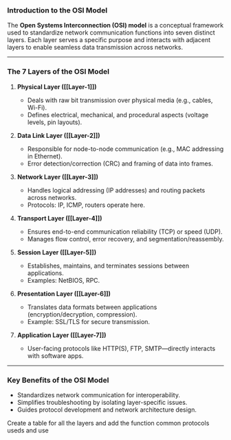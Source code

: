  

### **Introduction to the OSI Model**  

The **Open Systems Interconnection (OSI) model** is a conceptual framework used to standardize network communication functions into seven distinct layers. Each layer serves a specific purpose and interacts with adjacent layers to enable seamless data transmission across networks.

---

### **The 7 Layers of the OSI Model**  

1. **Physical Layer ([[Layer-1]])**  
   - Deals with raw bit transmission over physical media (e.g., cables, Wi-Fi).  
   - Defines electrical, mechanical, and procedural aspects (voltage levels, pin layouts).  

1. **Data Link Layer ([[Layer-2]])**  
   - Responsible for node-to-node communication (e.g., MAC addressing in Ethernet).  
   - Error detection/correction (CRC) and framing of data into frames.  

1. **Network Layer ([[Layer-3]])**  
   - Handles logical addressing (IP addresses) and routing packets across networks.  
   - Protocols: IP, ICMP, routers operate here.  

1. **Transport Layer ([[Layer-4]])**  
   - Ensures end-to-end communication reliability (TCP) or speed (UDP).  
   - Manages flow control, error recovery, and segmentation/reassembly.  

1. **Session Layer ([[Layer-5]])**  
   - Establishes, maintains, and terminates sessions between applications.  
   - Examples: NetBIOS, RPC.  

1. **Presentation Layer ([[Layer-6]])**  
   - Translates data formats between applications (encryption/decryption, compression).  
   - Example: SSL/TLS for secure transmission.  

1. **Application Layer ([[Layer-7]])**  
   - User-facing protocols like HTTP(S), FTP, SMTP—directly interacts with software apps.  

---

### **Key Benefits of the OSI Model**  
- Standardizes network communication for interoperability.  
- Simplifies troubleshooting by isolating layer-specific issues.  
- Guides protocol development and network architecture design.

Create a table for all the layers and add the function common protocols useds and use 